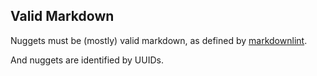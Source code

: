 ## Valid Markdown

Nuggets must be (mostly) valid markdown, as defined by [markdownlint](https://github.com/DavidAnson/markdownlint/blob/main/doc/Rules.md).

And nuggets are identified by UUIDs.
